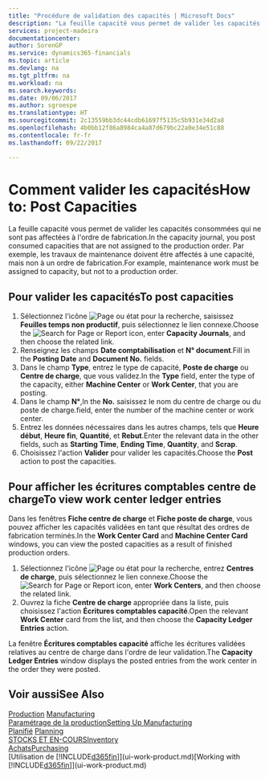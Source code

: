 ```yaml
---
title: "Procédure de validation des capacités | Microsoft Docs"
description: "La feuille capacité vous permet de valider les capacités consommées qui ne sont pas affectées à l'ordre de fabrication. Par exemple, les travaux de maintenance doivent être affectés à une capacité, mais non à un ordre de fabrication."
services: project-madeira
documentationcenter: 
author: SorenGP
ms.service: dynamics365-financials
ms.topic: article
ms.devlang: na
ms.tgt_pltfrm: na
ms.workload: na
ms.search.keywords: 
ms.date: 09/06/2017
ms.author: sgroespe
ms.translationtype: HT
ms.sourcegitcommit: 2c13559bb3dc44cdb61697f5135c5b931e34d2a8
ms.openlocfilehash: 4b0bb12f86a8984ca4a87d679bc22a0e34e51c88
ms.contentlocale: fr-fr
ms.lasthandoff: 09/22/2017

---
```

# <a name="how-to-post-capacities"></a><span data-ttu-id="1b6b3-104">Comment valider les capacités</span><span class="sxs-lookup"><span data-stu-id="1b6b3-104">How to: Post Capacities</span></span>
<span data-ttu-id="1b6b3-105">La feuille capacité vous permet de valider les capacités consommées qui ne sont pas affectées à l'ordre de fabrication.</span><span class="sxs-lookup"><span data-stu-id="1b6b3-105">In the capacity journal, you post consumed capacities that are not assigned to the production order.</span></span> <span data-ttu-id="1b6b3-106">Par exemple, les travaux de maintenance doivent être affectés à une capacité, mais non à un ordre de fabrication.</span><span class="sxs-lookup"><span data-stu-id="1b6b3-106">For example, maintenance work must be assigned to capacity, but not to a production order.</span></span>  

## <a name="to-post-capacities"></a><span data-ttu-id="1b6b3-107">Pour valider les capacités</span><span class="sxs-lookup"><span data-stu-id="1b6b3-107">To post capacities</span></span>  
1.  <span data-ttu-id="1b6b3-108">Sélectionnez l'icône ![Page ou état pour la recherche](media/ui-search/search_small.png "Page ou état pour la recherche"), saisissez **Feuilles temps non productif**, puis sélectionnez le lien connexe.</span><span class="sxs-lookup"><span data-stu-id="1b6b3-108">Choose the ![Search for Page or Report](media/ui-search/search_small.png "Search for Page or Report icon") icon, enter **Capacity Journals**, and then choose the related link.</span></span>  
2.  <span data-ttu-id="1b6b3-109">Renseignez les champs **Date comptabilisation** et **N° document**.</span><span class="sxs-lookup"><span data-stu-id="1b6b3-109">Fill in the **Posting Date** and **Document No.** fields.</span></span>  
3.  <span data-ttu-id="1b6b3-110">Dans le champ **Type**, entrez le type de capacité, **Poste de charge** ou **Centre de charge**, que vous validez.</span><span class="sxs-lookup"><span data-stu-id="1b6b3-110">In the **Type** field, enter the type of the capacity, either **Machine Center** or **Work Center**, that you are posting.</span></span>  
4.  <span data-ttu-id="1b6b3-111">Dans le champ **N°**,</span><span class="sxs-lookup"><span data-stu-id="1b6b3-111">In the **No.**</span></span> <span data-ttu-id="1b6b3-112">saisissez le nom du centre de charge ou du poste de charge.</span><span class="sxs-lookup"><span data-stu-id="1b6b3-112">field, enter the number of the machine center or work center.</span></span>  
5.  <span data-ttu-id="1b6b3-113">Entrez les données nécessaires dans les autres champs, tels que **Heure début**, **Heure fin**, **Quantité**, et **Rebut**.</span><span class="sxs-lookup"><span data-stu-id="1b6b3-113">Enter the relevant data in the other fields, such as **Starting Time**, **Ending Time**, **Quantity**, and **Scrap**.</span></span>  
6.  <span data-ttu-id="1b6b3-114">Choisissez l'action **Valider** pour valider les capacités.</span><span class="sxs-lookup"><span data-stu-id="1b6b3-114">Choose the **Post** action to post the capacities.</span></span>  

## <a name="to-view-work-center-ledger-entries"></a><span data-ttu-id="1b6b3-115">Pour afficher les écritures comptables centre de charge</span><span class="sxs-lookup"><span data-stu-id="1b6b3-115">To view work center ledger entries</span></span>  
<span data-ttu-id="1b6b3-116">Dans les fenêtres **Fiche centre de charge** et **Fiche poste de charge**, vous pouvez afficher les capacités validées en tant que résultat des ordres de fabrication terminés.</span><span class="sxs-lookup"><span data-stu-id="1b6b3-116">In the **Work Center Card** and **Machine Center Card** windows, you can view the posted capacities as a result of finished production orders.</span></span>    
1.  <span data-ttu-id="1b6b3-117">Sélectionnez l'icône ![Page ou état pour la recherche](media/ui-search/search_small.png "Page ou état pour la recherche"), entrez **Centres de charge**, puis sélectionnez le lien connexe.</span><span class="sxs-lookup"><span data-stu-id="1b6b3-117">Choose the ![Search for Page or Report](media/ui-search/search_small.png "Search for Page or Report icon") icon, enter **Work Centers**, and then choose the related link.</span></span>  
2.  <span data-ttu-id="1b6b3-118">Ouvrez la fiche **Centre de charge** appropriée dans la liste, puis choisissez l'action **Écritures comptables capacité**.</span><span class="sxs-lookup"><span data-stu-id="1b6b3-118">Open the relevant **Work Center** card from the list, and then choose the **Capacity Ledger Entries** action.</span></span>  

<span data-ttu-id="1b6b3-119">La fenêtre **Écritures comptables capacité** affiche les écritures validées relatives au centre de charge dans l'ordre de leur validation.</span><span class="sxs-lookup"><span data-stu-id="1b6b3-119">The **Capacity Ledger Entries** window displays the posted entries from the work center in the order they were posted.</span></span>   

## <a name="see-also"></a><span data-ttu-id="1b6b3-120">Voir aussi</span><span class="sxs-lookup"><span data-stu-id="1b6b3-120">See Also</span></span>  
<span data-ttu-id="1b6b3-121">[Production](production-manage-manufacturing.md)  </span><span class="sxs-lookup"><span data-stu-id="1b6b3-121">[Manufacturing](production-manage-manufacturing.md)  </span></span>  
[<span data-ttu-id="1b6b3-122">Paramétrage de la production</span><span class="sxs-lookup"><span data-stu-id="1b6b3-122">Setting Up Manufacturing</span></span>](production-configure-production-processes.md)  
<span data-ttu-id="1b6b3-123">[Planifié](production-planning.md)    </span><span class="sxs-lookup"><span data-stu-id="1b6b3-123">[Planning](production-planning.md)    </span></span>  
[<span data-ttu-id="1b6b3-124">STOCKS ET EN-COURS</span><span class="sxs-lookup"><span data-stu-id="1b6b3-124">Inventory</span></span>](inventory-manage-inventory.md)  
[<span data-ttu-id="1b6b3-125">Achats</span><span class="sxs-lookup"><span data-stu-id="1b6b3-125">Purchasing</span></span>](purchasing-manage-purchasing.md)  
<span data-ttu-id="1b6b3-126">[Utilisation de [!INCLUDE[d365fin](includes/d365fin_md.md)]](ui-work-product.md)</span><span class="sxs-lookup"><span data-stu-id="1b6b3-126">[Working with [!INCLUDE[d365fin](includes/d365fin_md.md)]](ui-work-product.md)</span></span>

